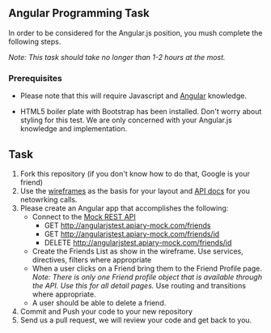 ## Angular Programming Task

In order to be considered for the Angular.js position, you mush complete the following steps. 

*Note: This task should take no longer than 1-2 hours at the most.*

### Prerequisites

- Please note that this will require Javascript and [Angular](https://angularjs.org) knowledge. 

- HTML5 boiler plate with Bootstrap has been installed. Don't worry about styling for this test. We are only concerned with your Angular.js knowledge and implementation. 

## Task

1. Fork this repository (if you don't know how to do that, Google is your friend)
2. Use the [wireframes](example.png) as the basis for your layout and [API docs](http://docs.angularjstest.apiary.io/) for you netowrking calls.
3. Please create an Angular app that accomplishes the following:
	- Connect to the [Mock REST API](http://angularjstest.apiary-mock.com)
		- GET http://angularjstest.apiary-mock.com/friends
		- GET http://angularjstest.apiary-mock.com/friends/id
		- DELETE http://angularjstest.apiary-mock.com/friends/id
	- Create the Friends List as show in the wireframe. Use services, directives, filters where appropriate
	- When a user clicks on a Friend bring them to the Friend Profile page. *Note: There is only one Friend profile object that is available through the API. Use this for all detail pages.* Use routing and transitions where appropriate.
	- A user should be able to delete a friend.
4. Commit and Push your code to your new repository
5. Send us a pull request, we will review your code and get back to you.